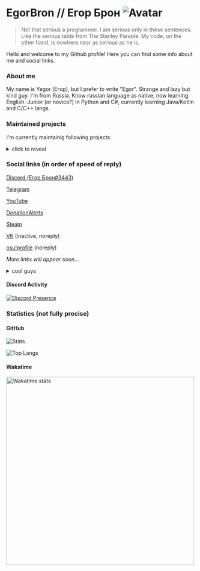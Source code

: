 # EgorBron // Егор Брон ![Avatar](https://avatars.githubusercontent.com/u/71507444?s=64) 
> Not that serious a programmer. I am serious only in these sentences. Like the serious table from The Stanley Parable. My code, on the other hand, is nowhere near as serious as he is.

Hello and welcome to my Github profile! Here you can find some info about me and social links. 
<!-- todo
<img src="https://lanyard-profile-readme.vercel.app/api/555638466365489172?theme=light&bg=809ecf&animated=false&hideDiscrim=true&borderRadius=30px&idleMessage=Probably%20doing%20something%20else...">
-->

### About me
My name is Yegor (Егор), but I prefer to write "Egor". 
Strange and lazy but kind guy. 
I'm from Russia. Know russian language as native, now learning English<!--, want to learn Interslavic and Japanese-->.
Junior (or novice?) in Python and C#, currently learning Java/Kotlin and C/C++ langs. 

### Maintained projects
I'm currently maintainig following projects:
<details><summary>click to reveal</summary>
  
* [DESrv (private, but will open soon)](https://github.com/Blusutils/DESrv) - Dedicated Extendable Server
  
* Niquid (private) - yet another logic game
  
* [AutoJacksParty (private)](https://github.com/EgorBron/JacksPartyV2) - Automated YouTube livestream for Jackbox Party Packs
  
* [dumpall](https://github.com/EgorBron/dumpall) - Discord group dumper
  
* [captuREEE (private)](https://github.com/Blusutils/captuREEE) - mocap?
  
* [Blusutils Python library](https://github.com/Blusutils/blusutilspy) - library with random functionality

* [SocketSaber](https://github.com/EgorBron/SocketSaber) - mod and library that allows you to open localhost TCP socket with lots of your current BS activity

* [SimpleTranslate (private, but will open soon)](https://github.com/Blusutils/SimpleTranslate) - simple page for submiting and hosting translation. Like Crowdin, but not Crowdin and opensourced

* [anekos](https://github.com/EgorBron/anekos) - simple and shitty async Nekos.life API interactor 
</details>

### Social links (in order of speed of reply)
[Discord (Егор Брон#3443)](https://discord.com/users/555638466365489172)

[Telegram](https://t.me/egorbronn)

[YouTube](https://www.youtube.com/channel/UCWd7FjRN4EM6D7tiJUv6lWg) 

[DonationAlerts](https://www.donationalerts.com/c/egorbron) 

[Steam](https://steamcommunity.com/id/EgorBronn/)

[VK](https://vk.com/egorbronn) (inactive, noreply) 

[osu!profile](https://osu.ppy.sh/users/15136301) (noreply)

*More links will appear soon...*

<details><summary>cool guys</summary>

[@TheStngularity](https://github.com/TheStngularity) 

[@Jabka-M](https://github.com/Jabka-M)

[@SashaKilin](https://github.com/SashaKilin)

[@NeverMindDev](https://github.com/NeverMindDev) 
</details>

#### Discord Activity

[![Discord Presence](https://lanyard.cnrad.dev/api/555638466365489172?idleMessage=Doing%20nothing)](https://discord.com/users/555638466365489172)

### Statistics (not fully precise)
#### GitHub
![Stats](https://github-readme-stats.vercel.app/api?username=EgorBron&show_icons=true&theme=tokyonight&bg_color=50,2813fb,6052ff&title_color=ebebeb&text_color=cbcbcb)

![Top Langs](https://github-readme-stats.vercel.app/api/top-langs/?username=EgorBron&layout=compact&theme=codeSTACKr)
#### Wakatime

<img
  src="https://wakatime.com/share/@0d335b7c-5fc4-4716-9e58-4e0d11be214d/6a92ff98-cedd-43d0-a2d5-6f09fc76eaec.svg"
  alt="Wakatime stats"
  width=500
/>

